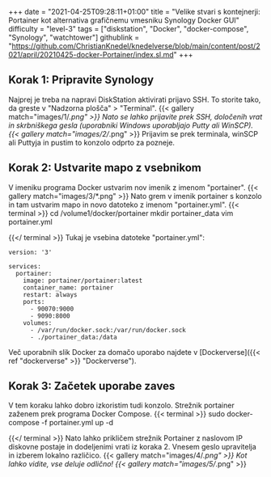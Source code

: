 +++
date = "2021-04-25T09:28:11+01:00"
title = "Velike stvari s kontejnerji: Portainer kot alternativa grafičnemu vmesniku Synology Docker GUI"
difficulty = "level-3"
tags = ["diskstation", "Docker", "docker-compose", "Synology", "watchtower"]
githublink = "https://github.com/ChristianKnedel/knedelverse/blob/main/content/post/2021/april/20210425-docker-Portainer/index.sl.md"
+++

## Korak 1: Pripravite Synology
Najprej je treba na napravi DiskStation aktivirati prijavo SSH. To storite tako, da greste v "Nadzorna plošča" > "Terminal".
{{< gallery match="images/1/*.png" >}}
Nato se lahko prijavite prek SSH, določenih vrat in skrbniškega gesla (uporabniki Windows uporabljajo Putty ali WinSCP).
{{< gallery match="images/2/*.png" >}}
Prijavim se prek terminala, winSCP ali Puttyja in pustim to konzolo odprto za pozneje.
## Korak 2: Ustvarite mapo z vsebnikom
V imeniku programa Docker ustvarim nov imenik z imenom "portainer".
{{< gallery match="images/3/*.png" >}}
Nato grem v imenik portainer s konzolo in tam ustvarim mapo in novo datoteko z imenom "portainer.yml".
{{< terminal >}}
cd /volume1/docker/portainer
mkdir portainer_data
vim portainer.yml

{{</ terminal >}}
Tukaj je vsebina datoteke "portainer.yml":
```
version: '3'

services:
  portainer:
    image: portainer/portainer:latest
    container_name: portainer
    restart: always
    ports:
      - 90070:9000
      - 9090:8000
    volumes:
      - /var/run/docker.sock:/var/run/docker.sock
      - ./portainer_data:/data

```
Več uporabnih slik Docker za domačo uporabo najdete v [Dockerverse]({{< ref "dockerverse" >}} "Dockerverse").
## Korak 3: Začetek uporabe zaves
V tem koraku lahko dobro izkoristim tudi konzolo. Strežnik portainer zaženem prek programa Docker Compose.
{{< terminal >}}
sudo docker-compose -f portainer.yml up -d

{{</ terminal >}}
Nato lahko prikličem strežnik Portainer z naslovom IP diskovne postaje in dodeljenimi vrati iz koraka 2. Vnesem geslo upravitelja in izberem lokalno različico.
{{< gallery match="images/4/*.png" >}}
Kot lahko vidite, vse deluje odlično!
{{< gallery match="images/5/*.png" >}}